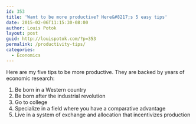 ```yaml
---
id: 353
title: 'Want to be more productive? Here&#8217;s 5 easy tips'
date: 2015-02-06T11:15:30-08:00
author: Louis Potok
layout: post
guid: http://louispotok.com/?p=353
permalink: /productivity-tips/
categories:
  - Economics
---
```

Here are my five tips to be more productive. They are backed by years of economic research:

  1. Be born in a Western country
  2. Be born after the industrial revolution
  3. Go to college
  4. Specialize in a field where you have a comparative advantage
  5. Live in a system of exchange and allocation that incentivizes production